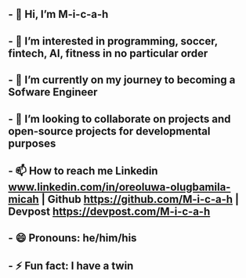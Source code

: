 ## - 👋 Hi, I’m M-i-c-a-h
## - 👀 I’m interested in programming, soccer, fintech, AI, fitness in no particular order
## - 🌱 I’m currently on my journey to becoming a Sofware Engineer
## - 💞️ I’m looking to collaborate on projects and open-source projects for developmental purposes
## - 📫 How to reach me Linkedin www.linkedin.com/in/oreoluwa-olugbamila-micah | Github https://github.com/M-i-c-a-h | Devpost https://devpost.com/M-i-c-a-h 
## - 😄 Pronouns: he/him/his
## - ⚡ Fun fact: I have a twin

<!---
M-i-c-a-h/M-i-c-a-h is a ✨ special ✨ repository because its `README.md` (this file) appears on your GitHub profile.
You can click the Preview link to take a look at your changes.
--->

